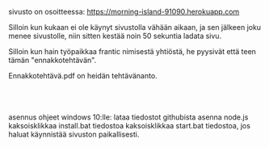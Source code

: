 sivusto on osoitteessa: https://morning-island-91090.herokuapp.com

Silloin kun kukaan ei ole käynyt sivustolla vähään aikaan, ja sen jälkeen joku menee sivustolle, niin sitten kestää noin 50 sekuntia ladata sivu.

Silloin kun hain työpaikkaa frantic nimisestä yhtiöstä, he pyysivät että teen tämän "ennakkotehtävän".

Ennakkotehtävä.pdf on heidän tehtävänanto.<br /><br /><br /><br />

asennus ohjeet windows 10:lle:
 lataa tiedostot githubista
 asenna node.js
 kaksoisklikkaa install.bat tiedostoa
 kaksoisklikkaa start.bat tiedostoa, jos haluat käynnistää sivuston paikallisesti.
